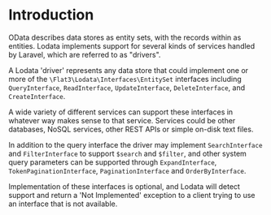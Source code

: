 # Introduction

OData describes data stores as entity sets, with the records within as entities.
Lodata implements support for several kinds of services handled by Laravel, which are referred to as "drivers".

A Lodata 'driver' represents any data store that could implement one or more of the `\Flat3\Lodata\Interfaces\EntitySet` interfaces
including `QueryInterface`, `ReadInterface`, `UpdateInterface`, `DeleteInterface`, and `CreateInterface`.

A wide variety of different services can support these interfaces in whatever way makes sense to that service. Services could be
other databases, NoSQL services, other REST APIs or simple on-disk text files.

In addition to the query
interface the driver may implement `SearchInterface` and `FilterInterface` to support `$search` and `$filter`, and other system
query parameters can be supported through `ExpandInterface`, `TokenPaginationInterface`, `PaginationInterface` and `OrderByInterface`.

Implementation of these interfaces is optional, and Lodata will detect support and return a 'Not Implemented' exception
to a client trying to use an interface that is not available.
